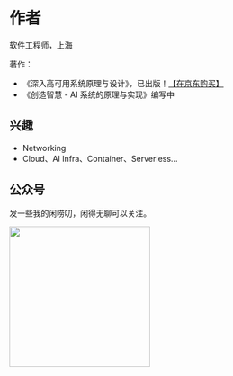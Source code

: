 # 作者

软件工程师，上海

著作：
- 《深入高可用系统原理与设计》，已出版！[【在京东购买】](https://item.jd.com/10183653901041.html)
- 《创造智慧 - AI 系统的原理与实现》编写中

## 兴趣

- Networking
- Cloud、AI Infra、Container、Serverless...

## 公众号

发一些我的闲唠叨，闲得无聊可以关注。
<div  align="left">
	<img src="./assets/qrcode-v2.png" width = "250"  align=center />
</div>


